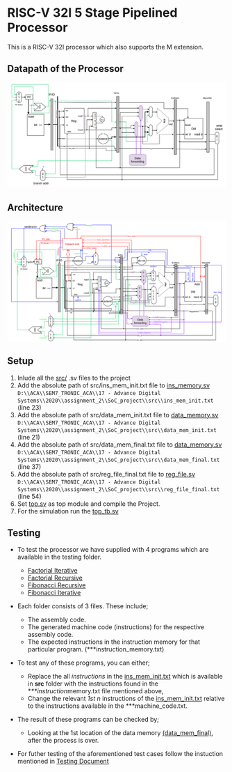 # RISC-V 32I 5 Stage Pipelined Processor

This is a RISC-V 32I processor which also supports the M extension.

## Datapath of the Processor

![Datapath](Datapath.png)

## Architecture

![Architecture](Architecture.png)

## Setup

1. Inlude all the [src/](src) .sv files to the project
2. Add the absolute path of src/ins_mem_init.txt file to [ins_memory.sv](src/ins_memory.sv) `D:\\ACA\\SEM7_TRONIC_ACA\\17 - Advance Digital Systems\\2020\\assignment_2\\SoC_project\\src\\ins_mem_init.txt` (line 23)
3. Add the absolute path of src/data_mem_init.txt file to [data_memory.sv](src/data_memory.sv)
   `D:\\ACA\\SEM7_TRONIC_ACA\\17 - Advance Digital Systems\\2020\\assignment_2\\SoC_project\\src\\data_mem_init.txt` (line 21)
4. Add the absolute path of src/data_mem_final.txt file to [data_memory.sv](src/data_memory.sv)
   `D:\\ACA\\SEM7_TRONIC_ACA\\17 - Advance Digital Systems\\2020\\assignment_2\\SoC_project\\src\\data_mem_final.txt` (line 37)
5. Add the absolute path of src/reg_file_final.txt file to [reg_file.sv](src/reg_file.sv)
   `D:\\ACA\\SEM7_TRONIC_ACA\\17 - Advance Digital Systems\\2020\\assignment_2\\SoC_project\\src\\reg_file_final.txt` (line 54)
6. Set [top.sv](src/top.sv) as top module and compile the Project.
7. For the simulation run the [top_tb.sv](testbench/top_tb.sv)

<!-- ### Run a compiled code
1. Generate assembly code (use an online compiler)
2. Copy and paste assembly code into ./Assembly-To-Machine-Code-Risc-V/test.asm
3. Run ./Assembly-To-Machine-Code-Risc-V/A-to_M.cpp
4. Copy and paste the resultant content of MCode.mc into the ins_mem_init.txt
5. Run the RTL simulation from Quartus  -->

## Testing

- To test the processor we have supplied with 4 programs which are available in the testing folder.
  - [Factorial Iterative](testing/Factorial_iterative)
  - [Factorial Recursive](testing/Factorial_Recursive)
  - [Fibonacci Recursive](testing/Fibonacci_Recursive)
  - [Fibonacci Iterative](testing/Finonacci_iterative)
- Each folder consists of 3 files. These include;
  - The assembly code.
  - The generated machine code (instructions) for the respective assembly code.
  - The expected instructions in the instruction memory for that particular program. (\*\*\*instruction_memory.txt)
- To test any of these programs, you can either;

  - Replace the all _instructions_ in the [ins_mem_init.txt](../src/ins_mem_init.txt) which is available in **src** folder with the instructions found in the \**\*\*instruction*memory.txt file mentioned above,
  - Change the relevant _1st n_ instructions of the [ins_mem_init.txt](../src/ins_mem_init.txt) relative to the instructions available in the \*\*\*machine_code.txt.

- The result of these programs can be checked by;

  - Looking at the 1st location of the data memory [(data_mem_final)](../src/data_mem_final.txt), after the process is over.

- For futher testing of the aforementioned test cases follow the instuction mentioned in [Testing Document](testing/Readme.md)

<!-- ## Verification -->
